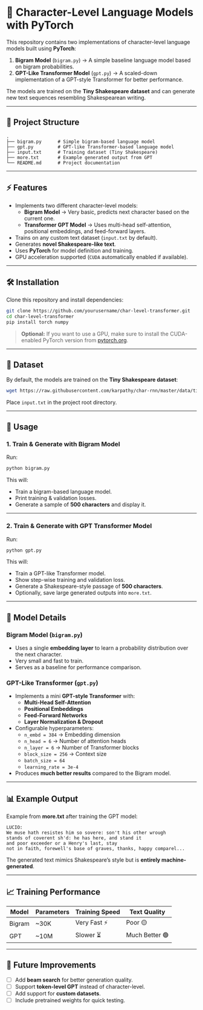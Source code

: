 
# 🚀 Character-Level Language Models with PyTorch  

This repository contains two implementations of character-level language models built using **PyTorch**:  

1. **Bigram Model** (`bigram.py`) → A simple baseline language model based on bigram probabilities.  
2. **GPT-Like Transformer Model** (`gpt.py`) → A scaled-down implementation of a GPT-style Transformer for better performance.  

The models are trained on the **Tiny Shakespeare dataset** and can generate new text sequences resembling Shakespearean writing.  

---

## **📌 Project Structure**
```
.
├── bigram.py      # Simple bigram-based language model
├── gpt.py         # GPT-like Transformer-based language model
├── input.txt      # Training dataset (Tiny Shakespeare)
├── more.txt       # Example generated output from GPT
└── README.md      # Project documentation
```

---

## **⚡ Features**
- Implements two different character-level models:
  - **Bigram Model** → Very basic, predicts next character based on the current one.
  - **Transformer GPT Model** → Uses multi-head self-attention, positional embeddings, and feed-forward layers.
- Trains on any custom text dataset (`input.txt` by default).
- Generates **novel Shakespeare-like text**.
- Uses **PyTorch** for model definition and training.
- GPU acceleration supported (`CUDA` automatically enabled if available).

---

## **🛠 Installation**

Clone this repository and install dependencies:  

```bash
git clone https://github.com/yourusername/char-level-transformer.git
cd char-level-transformer
pip install torch numpy
```

> **Optional:** If you want to use a GPU, make sure to install the CUDA-enabled PyTorch version from [pytorch.org](https://pytorch.org/).

---

## **📂 Dataset**
By default, the models are trained on the **Tiny Shakespeare dataset**:  

```bash
wget https://raw.githubusercontent.com/karpathy/char-rnn/master/data/tinyshakespeare/input.txt
```

Place `input.txt` in the project root directory.

---

## **🚀 Usage**

### **1. Train & Generate with Bigram Model**
Run:
```bash
python bigram.py
```
This will:
- Train a bigram-based language model.
- Print training & validation losses.
- Generate a sample of **500 characters** and display it.

---

### **2. Train & Generate with GPT Transformer Model**
Run:
```bash
python gpt.py
```
This will:
- Train a GPT-like Transformer model.
- Show step-wise training and validation loss.
- Generate a Shakespeare-style passage of **500 characters**.
- Optionally, save large generated outputs into `more.txt`.

---

## **🔧 Model Details**

### **Bigram Model** (`bigram.py`)
- Uses a single **embedding layer** to learn a probability distribution over the next character.
- Very small and fast to train.
- Serves as a baseline for performance comparison.

### **GPT-Like Transformer** (`gpt.py`)
- Implements a mini **GPT-style Transformer** with:
  - **Multi-Head Self-Attention**
  - **Positional Embeddings**
  - **Feed-Forward Networks**
  - **Layer Normalization & Dropout**
- Configurable hyperparameters:
    - `n_embd = 384` → Embedding dimension
    - `n_head = 6` → Number of attention heads
    - `n_layer = 6` → Number of Transformer blocks
    - `block_size = 256` → Context size
    - `batch_size = 64`
    - `learning_rate = 3e-4`
- Produces **much better results** compared to the Bigram model.

---

## **📊 Example Output**

Example from **more.txt** after training the GPT model:  

```
LUCIO:
We muse hath resistes him so sovere: son't his other wrough
stands of coverent sh'd: he has here, and stand it
and poor exceeder or a Henry's last, stay
not in faith, forewell's base of graves, thanks, happy comparel...
```

The generated text mimics Shakespeare’s style but is **entirely machine-generated**.

---

## **📈 Training Performance**
| Model      | Parameters | Training Speed | Text Quality |
|-----------|------------|---------------|--------------|
| Bigram    | ~30K      | Very Fast ⚡   | Poor 🟡 |
| GPT       | ~10M      | Slower ⏳      | Much Better 🟢 |

---

## **📌 Future Improvements**
- [ ] Add **beam search** for better generation quality.
- [ ] Support **token-level GPT** instead of character-level.
- [ ] Add support for **custom datasets**.
- [ ] Include pretrained weights for quick testing.
